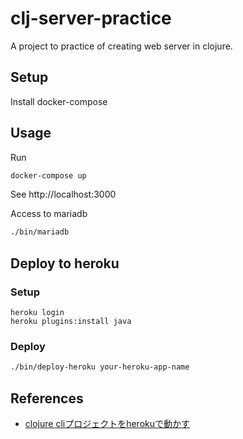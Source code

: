 # clj-server-practice

A project to practice of creating web server in clojure.

## Setup

Install docker-compose

## Usage

Run

```bash
docker-compose up
```

See http://localhost:3000


Access to mariadb

```bash
./bin/mariadb
```

## Deploy to heroku

### Setup

```
heroku login
heroku plugins:install java
```

### Deploy

```bash
./bin/deploy-heroku your-heroku-app-name
```

## References

- [clojure cliプロジェクトをherokuで動かす](https://asukiaaa.blogspot.com/2022/03/clojure-cli-on-heroku.html)
